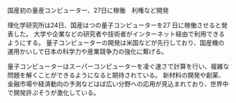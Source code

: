 国産初の量産コンピューター、27日に稼働　利権など開発

理化学研究所は24日、国産はつの量子コンピューターを27
日に稼働させると発表した。
大学や企業などの研究者や技術者がインターネット経由で利用できるようにする。
量子コンピューターの開発は米国などが先行しており、国産機の運用かいしで日本の科学力や産業競争力の強化に繋げる。

量子コンピューターはスーパーコンピューターを凌ぐ速さで計算を行い、複雑な問題を解くことができるようになると期待されている。
新材料の開発や創薬、金融市場や経済動向の予測などはば広い分野への応用が見込まれており、世界中で開発許ぷそうが激化している。
